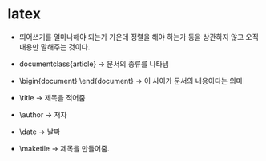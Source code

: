 # latex
- 띄어쓰기를 얼마나해야 되는가 가운데 정렬을 해야 하는가 등을 상관하지 않고 오직 내용만 말해주는 것이다. 

- documentclass{article} -> 문서의 종류를 나타냄
- \bigin{document} \end{document} -> 이 사이가 문서의 내용이다는 의미
- \title -> 제목을 적어줌
- \author -> 저자
- \date -> 날짜 
- \maketile -> 제목을 만들어줌. 